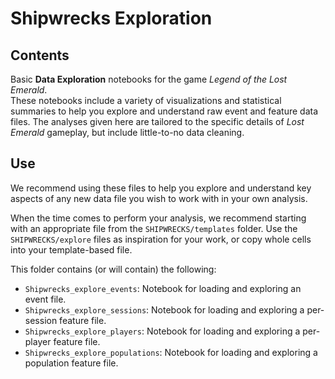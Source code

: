 # Shipwrecks Exploration

## Contents

Basic **Data Exploration** notebooks for the game _Legend of the Lost Emerald_.  
These notebooks include a variety of visualizations and statistical summaries to help you explore and understand raw event and feature data files.
The analyses given here are tailored to the specific details of _Lost Emerald_ gameplay, but include little-to-no data cleaning.  

## Use

We recommend using these files to help you explore and understand key aspects of any new data file you wish to work with in your own analysis.

When the time comes to perform your analysis, we recommend starting with an appropriate file from the `SHIPWRECKS/templates` folder.
Use the `SHIPWRECKS/explore` files as inspiration for your work, or copy whole cells into your template-based file.

This folder contains (or will contain) the following:

- `Shipwrecks_explore_events`: Notebook for loading and exploring an event file.
- `Shipwrecks_explore_sessions`: Notebook for loading and exploring a per-session feature file.
- `Shipwrecks_explore_players`: Notebook for loading and exploring a per-player feature file.
- `Shipwrecks_explore_populations`: Notebook for loading and exploring a population feature file.
